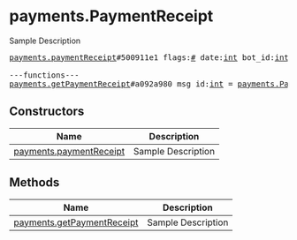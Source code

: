 # payments.PaymentReceipt

Sample Description

<pre>
<a href="../constructor/payments.paymentReceipt.md">payments.paymentReceipt</a>#500911e1 flags:<a href="../type/#.md">#</a> date:<a href="../type/int.md">int</a> bot_id:<a href="../type/int.md">int</a> invoice:<a href="../type/Invoice.md">Invoice</a> provider_id:<a href="../type/int.md">int</a> info:flags.0?<a href="../type/PaymentRequestedInfo.md">PaymentRequestedInfo</a> shipping:flags.1?<a href="../type/ShippingOption.md">ShippingOption</a> currency:<a href="../type/string.md">string</a> total_amount:<a href="../type/long.md">long</a> credentials_title:<a href="../type/string.md">string</a> users:Vector&lt;<a href="../type/User.md">User</a>&gt; = <a href="../type/payments.PaymentReceipt.md">payments.PaymentReceipt</a>;

---functions---
<a href="../method/payments.getPaymentReceipt.md">payments.getPaymentReceipt</a>#a092a980 msg_id:<a href="../type/int.md">int</a> = <a href="../type/payments.PaymentReceipt.md">payments.PaymentReceipt</a>;
</pre>

## Constructors

| Name | Description |
|------|-------------|
| [payments.paymentReceipt](../constructor/payments.paymentReceipt.md) | Sample Description |

## Methods

| Name | Description |
|------|-------------|
| [payments.getPaymentReceipt](../method/payments.getPaymentReceipt.md) | Sample Description |
